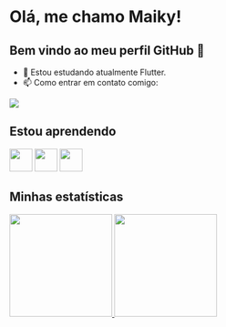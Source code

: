 # Olá, me chamo Maiky! 
## Bem vindo ao meu perfil GitHub 👋

- 👯 Estou estudando atualmente Flutter.
- 📫 Como entrar em contato comigo: 
<div>
<a href="https://discord.com/users/427610420245823508" target="_blank"><img src="https://img.shields.io/badge/Discord-5865f2?style=for-the-badge&logo=discord&logoColor=white" target="_blank"></a>
</div>

## Estou aprendendo

<img src="https://cdn.jsdelivr.net/gh/devicons/devicon/icons/flutter/flutter-original.svg" width="40" height="40"/> <img src="https://cdn.jsdelivr.net/gh/devicons/devicon/icons/react/react-original.svg" width="40" height="40"/>   <img src="https://cdn.jsdelivr.net/gh/devicons/devicon/icons/firebase/firebase-plain.svg" width="40" height="40"/>
   
## Minhas estatísticas
   
<div>
<a href="https://github.com/M7WDev">
<img height="180em" src="https://github-readme-stats.vercel.app/api?username=M7WDev"/>
<img height="180em" src="https://github-readme-stats.vercel.app/api/top-langs/?username=anuraghazra&layout=compact"/>
</div>
	
